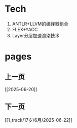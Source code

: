 # Tech
1. ANTLR+LLVM的编译器组合
2. FLEX+YACC
3. Layer分层加速渲染技术

# pages

## 上一页
[[2025-06-20]]

## 下一页
[[1_track/17岁/6月/2025-06-22]]